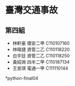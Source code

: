 # 臺灣交通事故 
## 第四組

* 林軒豪 環安二甲 C110107160
* 林暐捷 資管二乙 C110118220
* 白宇廷 資管二乙 C110118250
* 黃紹淵 四半二甲 C110187134
* 王昱琪 電通一甲 C111110144

*python-final04
